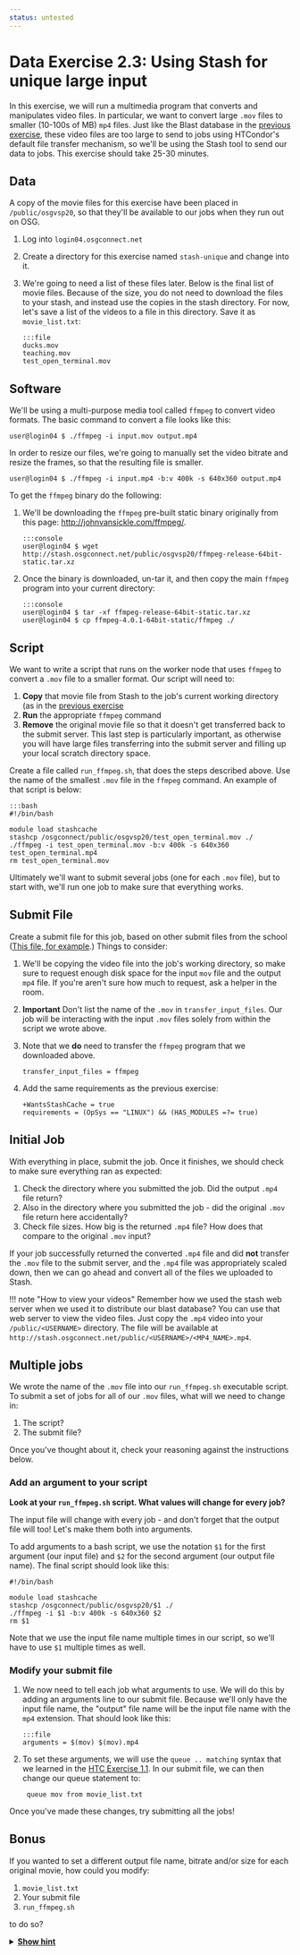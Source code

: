 ```yaml
---
status: untested
---
```


Data Exercise 2.3: Using Stash for unique large input
=========================================================

In this exercise, we will run a multimedia program that converts and manipulates video files.
In particular, we want to convert large `.mov` files to smaller (10-100s of MB) `mp4` files.
Just like the Blast database in the [previous exercise](/materials/data/part2-ex2-stashcache-shared.md), these video
files are too large to send to jobs using HTCondor's default file transfer mechanism, so we'll be using the Stash tool
to send our data to jobs. This exercise should take 25-30 minutes.

Data
----

A copy of the movie files for this exercise have been placed in `/public/osgvsp20`, so that they'll be available to our jobs when they run out on OSG.

1.  Log into `login04.osgconnect.net`
1.  Create a directory for this exercise named `stash-unique` and change into it.
1.  We're going to need a list of these files later.  Below is the final list of movie files.  Because of the size, you do not need to download the files to your stash, and instead use the copies in the stash directory.
    For now, let's save a list of the videos to a file in this directory.  Save it as `movie_list.txt`: 

        :::file
        ducks.mov
        teaching.mov
        test_open_terminal.mov

Software
--------

We'll be using a multi-purpose media tool called `ffmpeg`  to convert video formats.
The basic command to convert a file looks like this: 

``` console
user@login04 $ ./ffmpeg -i input.mov output.mp4
```

In order to resize our files, we're going to manually set the video bitrate and resize the frames, so that the resulting
file is smaller.

``` console
user@login04 $ ./ffmpeg -i input.mp4 -b:v 400k -s 640x360 output.mp4
```

To get the `ffmpeg` binary do the following:

1.  We'll be downloading the `ffmpeg` pre-built static binary originally from this page: <http://johnvansickle.com/ffmpeg/>. 

        :::console
        user@login04 $ wget http://stash.osgconnect.net/public/osgvsp20/ffmpeg-release-64bit-static.tar.xz

1.  Once the binary is downloaded, un-tar it, and then copy the main `ffmpeg` program into your current directory: 

        :::console
        user@login04 $ tar -xf ffmpeg-release-64bit-static.tar.xz
        user@login04 $ cp ffmpeg-4.0.1-64bit-static/ffmpeg ./

Script
------

We want to write a script that runs on the worker node that uses `ffmpeg` to convert a `.mov` file to a smaller format.
Our script will need to:

1. **Copy** that movie file from Stash to the job's current working directory (as in the
   [previous exercise](/materials/data/part2-ex2-stashcache-shared.md)
1. **Run** the appropriate `ffmpeg` command
1. **Remove** the original movie file so that it doesn't get transferred back to the submit server.
   This last step is particularly important, as otherwise you will have large files transferring into the submit server
   and filling up your local scratch directory space.

Create a file called `run_ffmpeg.sh`, that does the steps described above.
Use the name of the smallest `.mov` file in the `ffmpeg` command.
An example of that script is below: 

    :::bash
    #!/bin/bash

    module load stashcache
    stashcp /osgconnect/public/osgvsp20/test_open_terminal.mov ./
    ./ffmpeg -i test_open_terminal.mov -b:v 400k -s 640x360 test_open_terminal.mp4
    rm test_open_terminal.mov

Ultimately we'll want to submit several jobs (one for each `.mov` file), but to start with, we'll run one job to make
sure that everything works.

Submit File
-----------

Create a submit file for this job, based on other submit files from the school
([This file, for example](/materials/data/part1-ex2-file-transfer.md#start-with-a-test-submit-file).)
Things to consider:

1.  We'll be copying the video file into the job's working directory, so make sure to request enough disk space for the
    input `mov` file and the output `mp4` file.
    If you're aren't sure how much to request, ask a helper in the room.

1.  **Important** Don't list the name of the `.mov` in `transfer_input_files`. Our job will be interacting with the
    input `.mov` files solely from within the script we wrote above.

1.  Note that we **do** need to transfer the `ffmpeg` program that we downloaded above. 

        transfer_input_files = ffmpeg

1.  Add the same requirements as the previous exercise: 

        +WantsStashCache = true
        requirements = (OpSys == "LINUX") && (HAS_MODULES =?= true)

Initial Job
-----------

With everything in place, submit the job. Once it finishes, we should check to make sure everything ran as expected:

1.  Check the directory where you submitted the job. Did the output `.mp4` file return?
2.  Also in the directory where you submitted the job - did the original `.mov` file return here accidentally?
3.  Check file sizes. How big is the returned `.mp4` file? How does that compare to the original `.mov` input?

If your job successfully returned the converted `.mp4` file and did **not** transfer the `.mov` file to the submit
server, and the `.mp4` file was appropriately scaled down, then we can go ahead and convert all of the files we uploaded
to Stash.

!!! note "How to view your videos"
    Remember how we used the stash web server when we used it to distribute our blast database?  You can use that web server to view the video files.  Just copy the `.mp4` video into your `/public/<USERNAME>` directory.  The file will be available at `http://stash.osgconnect.net/public/<USERNAME>/<MP4_NAME>.mp4`.

Multiple jobs
-------------

We wrote the name of the `.mov` file into our `run_ffmpeg.sh` executable script.
To submit a set of jobs for all of our `.mov` files, what will we need to change in:

1. The script?
1. The submit file?

Once you've thought about it, check your reasoning against the instructions below.

### Add an argument to your script

**Look at your `run_ffmpeg.sh` script. What values will change for every job?**

The input file will change with every job - and don't forget that the output file will too! Let's make them both into
arguments.

To add arguments to a bash script, we use the notation `$1` for the first argument (our input file) and `$2` for the
second argument (our output file name).
The final script should look like this: 

``` file
#!/bin/bash

module load stashcache
stashcp /osgconnect/public/osgvsp20/$1 ./
./ffmpeg -i $1 -b:v 400k -s 640x360 $2
rm $1
```

Note that we use the input file name multiple times in our script, so we'll have to use `$1` multiple times as well.

### Modify your submit file

1.  We now need to tell each job what arguments to use.
    We will do this by adding an arguments line to our submit file.
    Because we'll only have the input file name, the "output" file name will be the input file name with the `mp4`
    extension.
    That should look like this: 

        :::file
        arguments = $(mov) $(mov).mp4

1. To set these arguments, we will use the `queue .. matching` syntax that we learned in the 
   [HTC Exercise 1.1](/materials/htc/part2-ex4-queue-matching.md).
   In our submit file, we can then change our queue statement to:

        queue mov from movie_list.txt

Once you've made these changes, try submitting all the jobs!

Bonus
-----

If you wanted to set a different output file name, bitrate and/or size for each original movie, how could you modify:

1.  `movie_list.txt` 
2. Your submit file 
3. `run_ffmpeg.sh`

to do so?

<details>
  <summary><b><u>Show hint</u></b></summary> Here's the changes you can make to the various files:

1.  `movie_list.txt` 

        ducks.mov ducks.mp4 500k 1280x720
        teaching.mov teaching.mp4 400k 320x180
        test_open_terminal.mov terminal.mp4 600k 640x360

1. Submit file

        arguments = $(mov) $(mp4) $(bitrate) $(size)

        queue mov,mp4,bitrate,size from movie_list.txt


1. `run_ffmpeg.sh`

        #!/bin/bash

        module load stashcache
        stashcp /osgconnect/public/<USERNAME>/videos/$1 ./
        ./ffmpeg -i $1 -b:v $3 -s $4 $2
        rm $1

Be sure to replace `<USERNAME>` with your own username.

</details>


